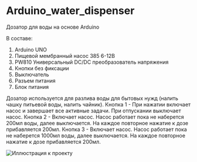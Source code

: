 # Arduino_water_dispenser
Дозатор для воды на основе Arduino

В составе:
1. Arduino UNO
2. Пищевой мембранный насос 385 6-12В
3. PW810 Универсальный DC/DC преобразователь напряжения
4. Кнопки без фиксации
5. Выключатель
6. Разъем питания
7. Блок питания 

Дозатор используется для разлива воды для бытовых нужд (налить чашку питьевой воды, налить чайник).
Кнопка 1 - При нажатии включает насос и завершает все активные задачи. 
           При отпускании выключает насос.
Кнопка 2 - Включает насос. Насос работает пока не наберется 200мл воды, 
           далее выключается. На каждое повторное нажатие к дозе прибавляется 200мл.
Кнопка 3 - Включает насос. Насос работает пока не наберется 1000мл воды, 
           далее выключается. На каждое повторное нажатие к дозе прибавляется 200мл.

![Иллюстрация к проекту](https://github.com/accursedblm/Arduino_water_dispenser/raw/main/image/img1.jpg)
